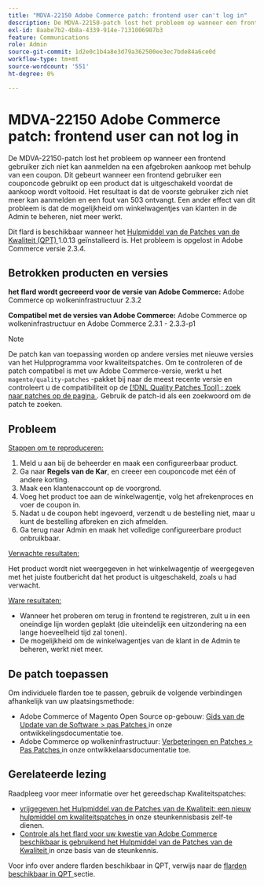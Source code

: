 ```yaml
---
title: "MDVA-22150 Adobe Commerce patch: frontend user can't log in"
description: De MDVA-22150-patch lost het probleem op wanneer een frontend gebruiker zich niet kan aanmelden na een afgebroken aankoop met behulp van een coupon. Dit gebeurt wanneer een frontend gebruiker een couponcode gebruikt op een product dat is uitgeschakeld voordat de aankoop wordt voltooid. Het resultaat is dat de voorste gebruiker zich niet meer kan aanmelden en een fout van 503 ontvangt. Een ander effect van dit probleem is dat de mogelijkheid om winkelwagentjes van klanten in de Admin te beheren, niet meer werkt.
exl-id: 8aabe7b2-4b8a-4339-914e-7131006907b3
feature: Communications
role: Admin
source-git-commit: 1d2e0c1b4a8e3d79a362500ee3ec7bde84a6ce0d
workflow-type: tm+mt
source-wordcount: '551'
ht-degree: 0%

---
```


# MDVA-22150 Adobe Commerce patch: frontend user can not log in

De MDVA-22150-patch lost het probleem op wanneer een frontend gebruiker zich niet kan aanmelden na een afgebroken aankoop met behulp van een coupon. Dit gebeurt wanneer een frontend gebruiker een couponcode gebruikt op een product dat is uitgeschakeld voordat de aankoop wordt voltooid. Het resultaat is dat de voorste gebruiker zich niet meer kan aanmelden en een fout van 503 ontvangt. Een ander effect van dit probleem is dat de mogelijkheid om winkelwagentjes van klanten in de Admin te beheren, niet meer werkt.

Dit flard is beschikbaar wanneer het [ Hulpmiddel van de Patches van de Kwaliteit (QPT) ](https://devdocs.magento.com/guides/v2.4/comp-mgr/patching.html#mqp) 1.0.13 geïnstalleerd is. Het probleem is opgelost in Adobe Commerce versie 2.3.4.

## Betrokken producten en versies

**het flard wordt gecreeerd voor de versie van Adobe Commerce:** Adobe Commerce op wolkeninfrastructuur 2.3.2

**Compatibel met de versies van Adobe Commerce:** Adobe Commerce op wolkeninfrastructuur en Adobe Commerce 2.3.1 - 2.3.3-p1

>[!NOTE]
>
>De patch kan van toepassing worden op andere versies met nieuwe versies van het Hulpprogramma voor kwaliteitspatches. Om te controleren of de patch compatibel is met uw Adobe Commerce-versie, werkt u het `magento/quality-patches` -pakket bij naar de meest recente versie en controleert u de compatibiliteit op de [[!DNL Quality Patches Tool] : zoek naar patches op de pagina ](https://devdocs.magento.com/quality-patches/tool.html#patch-grid) . Gebruik de patch-id als een zoekwoord om de patch te zoeken.

## Probleem

<u> Stappen om te reproduceren:</u>

1. Meld u aan bij de beheerder en maak een configureerbaar product.
1. Ga naar **Regels van de Kar**, en creeer een couponcode met één of andere korting.
1. Maak een klantenaccount op de voorgrond.
1. Voeg het product toe aan de winkelwagentje, volg het afrekenproces en voer de coupon in.
1. Nadat u de coupon hebt ingevoerd, verzendt u de bestelling niet, maar u kunt de bestelling afbreken en zich afmelden.
1. Ga terug naar Admin en maak het volledige configureerbare product onbruikbaar.

<u> Verwachte resultaten:</u>

Het product wordt niet weergegeven in het winkelwagentje of weergegeven met het juiste foutbericht dat het product is uitgeschakeld, zoals u had verwacht.

<u> Ware resultaten:</u>

* Wanneer het proberen om terug in frontend te registreren, zult u in een oneindige lijn worden geplakt (die uiteindelijk een uitzondering na een lange hoeveelheid tijd zal tonen).
* De mogelijkheid om de winkelwagentjes van de klant in de Admin te beheren, werkt niet meer.

## De patch toepassen

Om individuele flarden toe te passen, gebruik de volgende verbindingen afhankelijk van uw plaatsingsmethode:

* Adobe Commerce of Magento Open Source op-gebouw: [ Gids van de Update van de Software > pas Patches ](https://devdocs.magento.com/guides/v2.4/comp-mgr/patching/mqp.html) in onze ontwikkelingsdocumentatie toe.
* Adobe Commerce op wolkeninfrastructuur: [ Verbeteringen en Patches > Pas Patches ](https://devdocs.magento.com/cloud/project/project-patch.html) in onze ontwikkelaarsdocumentatie toe.

## Gerelateerde lezing

Raadpleeg voor meer informatie over het gereedschap Kwaliteitspatches:

* [ vrijgegeven het Hulpmiddel van de Patches van de Kwaliteit: een nieuw hulpmiddel om kwaliteitspatches ](/help/announcements/adobe-commerce-announcements/magento-quality-patches-released-new-tool-to-self-serve-quality-patches.md) in onze steunkennisbasis zelf-te dienen.
* [ Controle als het flard voor uw kwestie van Adobe Commerce beschikbaar is gebruikend het Hulpmiddel van de Patches van de Kwaliteit ](/help/support-tools/patches-available-in-qpt-tool/check-patch-for-magento-issue-with-magento-quality-patches.md) in onze basis van de steunkennis.

Voor info over andere flarden beschikbaar in QPT, verwijs naar de [ flarden beschikbaar in QPT ](https://support.magento.com/hc/en-us/sections/360010506631-Patches-available-in-MQP-tool-) sectie.
